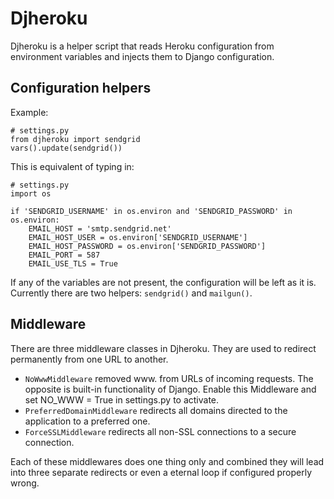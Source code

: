 Djheroku
========

Djheroku is a helper script that reads Heroku configuration from environment
variables and injects them to Django configuration.

Configuration helpers
---------------------

Example:

    # settings.py
    from djheroku import sendgrid
    vars().update(sendgrid())

This is equivalent of typing in:

    # settings.py
    import os
    
    if 'SENDGRID_USERNAME' in os.environ and 'SENDGRID_PASSWORD' in os.environ:
        EMAIL_HOST = 'smtp.sendgrid.net'
        EMAIL_HOST_USER = os.environ['SENDGRID_USERNAME']
        EMAIL_HOST_PASSWORD = os.environ['SENDGRID_PASSWORD']
        EMAIL_PORT = 587
        EMAIL_USE_TLS = True

If any of the variables are not present, the configuration will be left as it
is. Currently there are two helpers: `sendgrid()` and `mailgun()`.

Middleware
----------

There are three middleware classes in Djheroku. They are used to redirect
permanently from one URL to another.

* `NoWwwMiddleware` removed www. from URLs of incoming requests.
  The opposite is built-in functionality of Django. Enable this Middleware
  and set NO_WWW = True in settings.py to activate.
* `PreferredDomainMiddleware` redirects all domains directed to the
  application to a preferred one.
* `ForceSSLMiddleware` redirects all non-SSL connections to a secure
  connection.

Each of these middlewares does one thing only and combined they will lead
into three separate redirects or even a eternal loop if configured
properly wrong.
